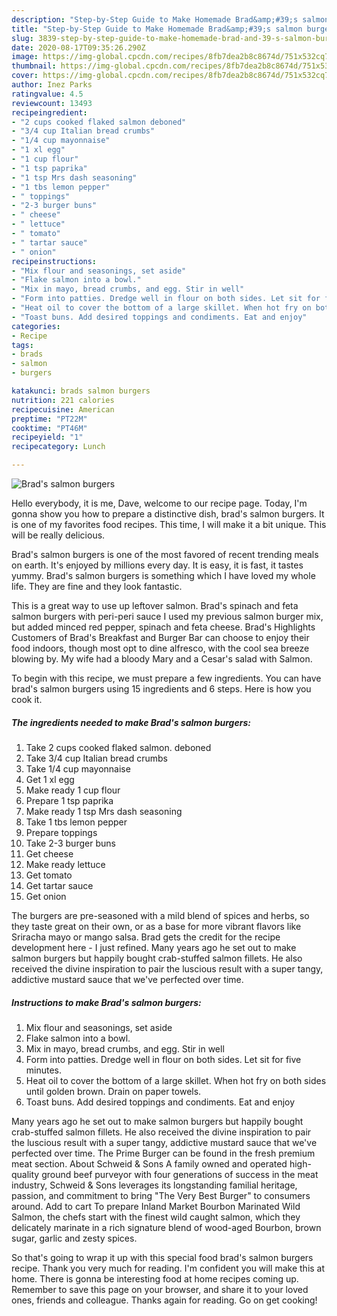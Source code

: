 ```yaml
---
description: "Step-by-Step Guide to Make Homemade Brad&amp;#39;s salmon burgers"
title: "Step-by-Step Guide to Make Homemade Brad&amp;#39;s salmon burgers"
slug: 3839-step-by-step-guide-to-make-homemade-brad-and-39-s-salmon-burgers
date: 2020-08-17T09:35:26.290Z
image: https://img-global.cpcdn.com/recipes/8fb7dea2b8c8674d/751x532cq70/brads-salmon-burgers-recipe-main-photo.jpg
thumbnail: https://img-global.cpcdn.com/recipes/8fb7dea2b8c8674d/751x532cq70/brads-salmon-burgers-recipe-main-photo.jpg
cover: https://img-global.cpcdn.com/recipes/8fb7dea2b8c8674d/751x532cq70/brads-salmon-burgers-recipe-main-photo.jpg
author: Inez Parks
ratingvalue: 4.5
reviewcount: 13493
recipeingredient:
- "2 cups cooked flaked salmon deboned"
- "3/4 cup Italian bread crumbs"
- "1/4 cup mayonnaise"
- "1 xl egg"
- "1 cup flour"
- "1 tsp paprika"
- "1 tsp Mrs dash seasoning"
- "1 tbs lemon pepper"
- " toppings"
- "2-3 burger buns"
- " cheese"
- " lettuce"
- " tomato"
- " tartar sauce"
- " onion"
recipeinstructions:
- "Mix flour and seasonings, set aside"
- "Flake salmon into a bowl."
- "Mix in mayo, bread crumbs, and egg. Stir in well"
- "Form into patties. Dredge well in flour on both sides. Let sit for five minutes."
- "Heat oil to cover the bottom of a large skillet. When hot fry on both sides until golden brown. Drain on paper towels."
- "Toast buns. Add desired toppings and condiments. Eat and enjoy"
categories:
- Recipe
tags:
- brads
- salmon
- burgers

katakunci: brads salmon burgers 
nutrition: 221 calories
recipecuisine: American
preptime: "PT22M"
cooktime: "PT46M"
recipeyield: "1"
recipecategory: Lunch

---
```



![Brad&#39;s salmon burgers](https://img-global.cpcdn.com/recipes/8fb7dea2b8c8674d/751x532cq70/brads-salmon-burgers-recipe-main-photo.jpg)

Hello everybody, it is me, Dave, welcome to our recipe page. Today, I'm gonna show you how to prepare a distinctive dish, brad&#39;s salmon burgers. It is one of my favorites food recipes. This time, I will make it a bit unique. This will be really delicious.

Brad&#39;s salmon burgers is one of the most favored of recent trending meals on earth. It's enjoyed by millions every day. It is easy, it is fast, it tastes yummy. Brad&#39;s salmon burgers is something which I have loved my whole life. They are fine and they look fantastic.

This is a great way to use up leftover salmon. Brad&#39;s spinach and feta salmon burgers with peri-peri sauce I used my previous salmon burger mix, but added minced red pepper, spinach and feta cheese. Brad&#39;s Highlights Customers of Brad&#39;s Breakfast and Burger Bar can choose to enjoy their food indoors, though most opt to dine alfresco, with the cool sea breeze blowing by. My wife had a bloody Mary and a Cesar&#39;s salad with Salmon.


To begin with this recipe, we must prepare a few ingredients. You can have brad&#39;s salmon burgers using 15 ingredients and 6 steps. Here is how you cook it.

<!--inarticleads1-->

##### The ingredients needed to make Brad&#39;s salmon burgers:

1. Take 2 cups cooked flaked salmon. deboned
1. Take 3/4 cup Italian bread crumbs
1. Take 1/4 cup mayonnaise
1. Get 1 xl egg
1. Make ready 1 cup flour
1. Prepare 1 tsp paprika
1. Make ready 1 tsp Mrs dash seasoning
1. Take 1 tbs lemon pepper
1. Prepare  toppings
1. Take 2-3 burger buns
1. Get  cheese
1. Make ready  lettuce
1. Get  tomato
1. Get  tartar sauce
1. Get  onion


The burgers are pre-seasoned with a mild blend of spices and herbs, so they taste great on their own, or as a base for more vibrant flavors like Sriracha mayo or mango salsa. Brad gets the credit for the recipe development here - I just refined. Many years ago he set out to make salmon burgers but happily bought crab-stuffed salmon fillets. He also received the divine inspiration to pair the luscious result with a super tangy, addictive mustard sauce that we&#39;ve perfected over time. 

<!--inarticleads2-->

##### Instructions to make Brad&#39;s salmon burgers:

1. Mix flour and seasonings, set aside
1. Flake salmon into a bowl.
1. Mix in mayo, bread crumbs, and egg. Stir in well
1. Form into patties. Dredge well in flour on both sides. Let sit for five minutes.
1. Heat oil to cover the bottom of a large skillet. When hot fry on both sides until golden brown. Drain on paper towels.
1. Toast buns. Add desired toppings and condiments. Eat and enjoy


Many years ago he set out to make salmon burgers but happily bought crab-stuffed salmon fillets. He also received the divine inspiration to pair the luscious result with a super tangy, addictive mustard sauce that we&#39;ve perfected over time. The Prime Burger can be found in the fresh premium meat section. About Schweid &amp; Sons A family owned and operated high-quality ground beef purveyor with four generations of success in the meat industry, Schweid &amp; Sons leverages its longstanding familial heritage, passion, and commitment to bring &#34;The Very Best Burger&#34; to consumers around. Add to cart To prepare Inland Market Bourbon Marinated Wild Salmon, the chefs start with the finest wild caught salmon, which they delicately marinate in a rich signature blend of wood-aged Bourbon, brown sugar, garlic and zesty spices. 

So that's going to wrap it up with this special food brad&#39;s salmon burgers recipe. Thank you very much for reading. I'm confident you will make this at home. There is gonna be interesting food at home recipes coming up. Remember to save this page on your browser, and share it to your loved ones, friends and colleague. Thanks again for reading. Go on get cooking!
